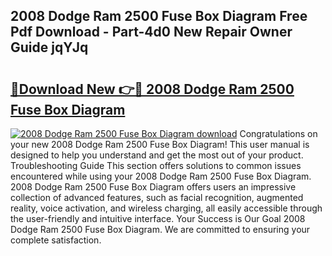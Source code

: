 ## 2008 Dodge Ram 2500 Fuse Box Diagram Free Pdf Download - Part-4d0 New Repair Owner Guide jqYJq

# <h2><a href="http://dfhaet.blite.top/?on=2008+Dodge+Ram+2500+Fuse+Box+Diagram">🔗Download New 👉🔴 2008 Dodge Ram 2500 Fuse Box Diagram</a></h2>

[![2008 Dodge Ram 2500 Fuse Box Diagram download](https://i.imgur.com/lujVjoI.png)](http://dfhaet.blite.top/?on=2008+Dodge+Ram+2500+Fuse+Box+Diagram)
Congratulations on your new 2008 Dodge Ram 2500 Fuse Box Diagram! This user manual is designed to help you understand and get the most out of your product. Troubleshooting Guide This section offers solutions to common issues encountered while using your 2008 Dodge Ram 2500 Fuse Box Diagram. 2008 Dodge Ram 2500 Fuse Box Diagram offers users an impressive collection of advanced features, such as facial recognition, augmented reality, voice activation, and wireless charging, all easily accessible through the user-friendly and intuitive interface. Your Success is Our Goal 2008 Dodge Ram 2500 Fuse Box Diagram. We are committed to ensuring your complete satisfaction.

